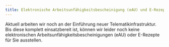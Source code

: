 ```yaml
---
title: Elektronische Arbeitsunfähigkeitsbescheinigung (eAU) und E-Rezepte
---
```


Aktuell arbeiten wir noch an der Einführung neuer Telematikinfrastruktur. Bis diese komplett einsatzbereit ist, können wir leider noch keine elektronischen Arbeitsunfähigkeitsbescheinigungen (eAU) oder E-Rezepte für Sie ausstellen.
